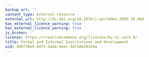 ```yaml
---
backup_url: ''
content_type: external-resource
external_url: http://dx.doi.org/10.1016/j.worlddev.2009.10.008
has_external_licence_warning: true
has_external_license_warning: true
is_broken: ''
license: https://creativecommons.org/licenses/by-nc-sa/4.0/
title: Formal and Informal Institutions and Development
uid: 9d0770e5-0475-4a64-9eec-9d718020320a
---
```

